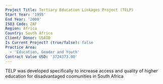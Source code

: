 ```yaml
---
Project Title: Tertiary Education Linkages Project (TELP)
Start Year: '1995'
End Year: '2000'
ISO3 Code: ZAF
Region: Africa
Country: South Africa
Client/ Donor: USAID
Is Current Project? (true/false): false
Practice Area:
  - 'Education, Gender and Youth'
Contract Value USD: '3724373.00'
---
```

TELP was developed specifically to increase access and quality of higher education for disadvantaged coomunities in South Africa